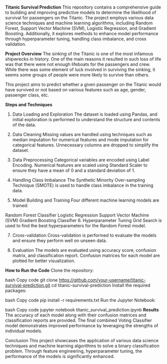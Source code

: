 **Titanic Survival Prediction**
This repository contains a comprehensive guide to building and improving predictive models to determine the likelihood of survival for passengers on the Titanic. The project employs various data science techniques and machine learning algorithms, including Random Forest, Support Vector Machine (SVM), Logistic Regression, and Gradient Boosting. Additionally, it explores methods to enhance model performance through  hyperparameter tuning, handling class imbalance, and cross validation.

**Project Overview**
The sinking of the Titanic is one of the most infamous shipwrecks in history. One of the main reasons it resulted in such loss of life was that there were not enough lifeboats for the passengers and crew. While there was some element of luck involved in surviving the sinking, it seems some groups of people were more likely to survive than others.

This project aims to predict whether a given passenger on the Titanic would have survived or not based on various features such as age, gender, passenger class, etc.

**Steps and Techniques**
1. Data Loading and Exploration
The dataset is loaded using Pandas, and initial exploration is performed to understand the structure and contents of the data.

2. Data Cleaning
Missing values are handled using techniques such as median imputation for numerical features and mode imputation for categorical features. Unnecessary columns are dropped to simplify the dataset.

3. Data Preprocessing
Categorical variables are encoded using Label Encoding. Numerical features are scaled using Standard Scaler to ensure they have a mean of 0 and a standard deviation of 1.

4. Handling Class Imbalance
The Synthetic Minority Over-sampling Technique (SMOTE) is used to handle class imbalance in the training data.

5. Model Building and Training
Four different machine learning models are trained:

Random Forest Classifier
Logistic Regression
Support Vector Machine (SVM)
Gradient Boosting Classifier
6. Hyperparameter Tuning
Grid Search is used to find the best hyperparameters for the Random Forest model.

7. Cross-validation
Cross-validation is performed to evaluate the models and ensure they perform well on unseen data.


8. Evaluation
The models are evaluated using accuracy score, confusion matrix, and classification report. Confusion matrices for each model are plotted for better visualization.

**How to Run the Code**
Clone the repository:

bash
Copy code
git clone https://github.com/your-username/titanic-survival-prediction.git
cd titanic-survival-prediction
Install the required packages:

bash
Copy code
pip install -r requirements.txt
Run the Jupyter Notebook:

bash
Copy code
jupyter notebook titanic_survival_prediction.ipynb
**Results**
The accuracy of each model along with their confusion matrices and classification reports are provided. The final combined Voting Classifier model demonstrates improved performance by leveraging the strengths of individual models.

Conclusion
This project showcases the application of various data science techniques and machine learning algorithms to solve a binary classification problem. Through feature engineering, hyperparameter tuning, the performance of the models is significantly enhanced.
